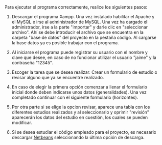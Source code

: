 Para ejecutar el programa correctamente, realice los siguientes pasos:

1. Descargar el programa Xampp. Una vez instalado habilitar el Apache y el MySQL e irse al administrador de MySQL. Una vez ha cargado 
el administrador, irse a la parte "importar" y darle clic en "seleccionar archivo". Ahí se debe introducir el archivo que se encuentra 
en la carpeta "base de datos" del proyecto en la pestaña código. Al cargarse la base datos ya es posible trabajar con el programa.

2. Al iniciarse el programa puede registrar su usuario con el nombre y clave que desee, en caso de no funcionar utilizar el usuario 
"jaime" y la contraseña "12345".

3. Escoger la tarea que se desea realizar: Crear un formulario de estudio o revisar alguno que ya se encuentre realizado.

4. En caso de elegir la primera opción comenzar a llenar el formulario inicial donde deben indicarse unos datos (generalidades).
Una vez completado continuar con el siguiente formulario (horizontes). 

5. Por otra parte si se elige la opcion revisar, aparece una tabla con los diferentes estudios realizados y al seleccionarlo y oprimir
"revisión" aparecerán los datos del estudio en cuestión, los cuales se pueden modificar. 

6. Si se desea estudiar el código empleado para el proyecto, es necesario descargar [Netbeans](https://netbeans.org/downloads/) 
seleccionando la última opción de descarga.
